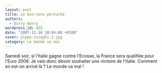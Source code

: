 ```yaml
---
layout: post
title: Le bon-sens perturbé
authors:
  - Dirty Henry
wordpress_id: 425
date: "2007-11-16 10:04:00 +0100"
cover: pippo-inzaghi-2.jpg
category: Le monde va mal
---
```


Samedi soir, si l'Italie gagne contre l'Ecosse, la France sera qualifiée pour
l'Euro 2008. Je vais donc devoir souhaiter une victoire de l'Italie. Comment en
est-on arrivé là ? Le monde va mal !
